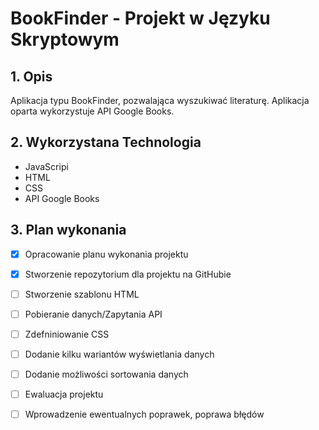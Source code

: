 # BookFinder - Projekt w Języku Skryptowym

## 1. Opis
Aplikacja typu BookFinder, pozwalająca wyszukiwać literaturę. Aplikacja oparta wykorzystuje API Google Books.

## 2. Wykorzystana Technologia
* JavaScripi
* HTML
* CSS
* API Google Books

## 3. Plan wykonania
 - [x] Opracowanie planu wykonania projektu
 - [x] Stworzenie repozytorium dla projektu na GitHubie
 - [ ] Stworzenie szablonu HTML
 - [ ] Pobieranie danych/Zapytania API
 - [ ] Zdefniniowanie CSS
 - [ ] Dodanie kilku wariantów wyświetlania danych
 - [ ] Dodanie możliwości sortowania danych
 - [ ] Ewaluacja projektu
 - [ ] Wprowadzenie ewentualnych poprawek, poprawa błędów



